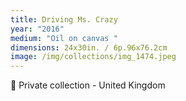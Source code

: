 ```yaml
---
title: Driving Ms. Crazy
year: "2016"
medium: "Oil on canvas "
dimensions: 24x30in. / 6p.96x76.2cm
image: /img/collections/img_1474.jpeg
---
```

🔴 Private collection - United Kingdom 
